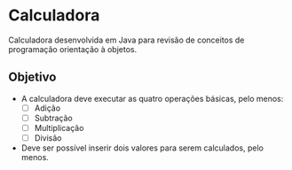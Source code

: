 # Calculadora

Calculadora desenvolvida em Java para revisão de conceitos de programação orientação à objetos.

## Objetivo

- A calculadora deve executar as quatro operações básicas, pelo menos:
  - [ ] Adição
  - [ ] Subtração
  - [ ] Multiplicação
  - [ ] Divisão
- Deve ser possível inserir dois valores para serem calculados, pelo menos.
